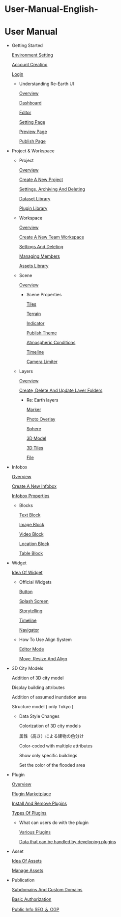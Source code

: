 # User-Manual-English-
# User Manual

- Getting Started
    
    [Environment Setting](https://github.com/CS-eukarya/User-Manual-English-/blob/Getting-Started/Environment%20Setting.md)
    
    [Account Creatino](https://github.com/CS-eukarya/User-Manual-English-/blob/Getting-Started/Account%20Creation.md)

    [Login](https://github.com/CS-eukarya/User-Manual-English-/blob/Getting-Started/Login.md)
  
    
    - Understanding Re-Earth UI
        
        [Overview](https://github.com/CS-eukarya/User-Manual-English-/blob/Understanding-Re-Earth-UI/Overview%20for%20Understanding%20Re-Earth%20UI.md)
        
        [Dashboard](https://github.com/CS-eukarya/User-Manual-English-/blob/Understanding-Re-Earth-UI/Dashboard.md)
        
        [Editor](https://github.com/CS-eukarya/User-Manual-English-/blob/Understanding-Re-Earth-UI/Editor.md)
        
        [Setting Page](https://github.com/CS-eukarya/User-Manual-English-/blob/Understanding-Re-Earth-UI/Setting%20Page.md)
        
        [Preview Page](https://github.com/CS-eukarya/User-Manual-English-/blob/Understanding-Re-Earth-UI/Preview%20Page.md)
        
        [Publish Page](https://github.com/CS-eukarya/User-Manual-English-/blob/Understanding-Re-Earth-UI/Publish%20Page.md)
        
- Project & Workspace
    - Project
        
        [Overview](https://github.com/CS-eukarya/User-Manual-English-/blob/Project/Overview%20for%20Project.md)
        
        [Create A New Project](https://github.com/CS-eukarya/User-Manual-English-/blob/Project/Create%20A%20New%20Project.md)
        
        [Settings, Archiving And Deleting](https://github.com/CS-eukarya/User-Manual-English-/blob/Project/Settings%2C%20Archiving%20And%20Deleting.md)
        
        [Dataset Library](https://github.com/CS-eukarya/User-Manual-English-/blob/Project/Dataset%20Library.md)

        [Plugin Library](https://github.com/CS-eukarya/User-Manual-English-/blob/Project/Plugin%20Library.md)
      
        
    - Workspace
        
        [Overview](https://github.com/CS-eukarya/User-Manual-English-/blob/Workspace/Overview%20for%20workspace.md)
        
        [Create A New Team Workspace](https://github.com/CS-eukarya/User-Manual-English-/blob/Workspace/Create%20A%20New%20Team%20Workspace.md)
        
        [Settings And Deleting](https://github.com/CS-eukarya/User-Manual-English-/blob/Workspace/Settings%20And%20Deleting.md)
        
        [Managing Members](https://github.com/CS-eukarya/User-Manual-English-/blob/Workspace/Managing%20Members.md)
        
        [Assets Library](https://github.com/CS-eukarya/User-Manual-English-/blob/Workspace/Assets%20Library.md)
        
    - Scene
        
        [Overview](https://github.com/CS-eukarya/User-Manual-English-/blob/Scene/Overview%20for%20Scene.md)
        
        - Scene Properties
            
            [Tiles ](https://github.com/CS-eukarya/User-Manual-English-/blob/Scene-Properties/Tiles.md)
            
            [Terrain](https://github.com/CS-eukarya/User-Manual-English-/blob/Scene-Properties/Terrain.md)
            
            [Indicator](https://github.com/CS-eukarya/User-Manual-English-/blob/Scene-Properties/Indicator.md)
            
            [Publish Theme ](https://github.com/CS-eukarya/User-Manual-English-/blob/Scene-Properties/Publish%20Theme.md)
            
            [Atmospheric Conditions ](https://github.com/CS-eukarya/User-Manual-English-/blob/Scene-Properties/Atmospheric%20Conditions.md)
            
            [Timeline ](https://github.com/CS-eukarya/User-Manual-English-/blob/Scene-Properties/Timeline%20for%20Scene.md)
            
            [Camera Limiter](https://github.com/CS-eukarya/User-Manual-English-/blob/Scene-Properties/Camera%20Limiter.md)
            
    - Layers
        
        [Overview](https://github.com/CS-eukarya/User-Manual-English-/blob/Layers/Overview%20for%20Layer.md)
        
        [Create, Delete And Update Layer Folders](https://github.com/CS-eukarya/User-Manual-English-/blob/Layers/Create%2C%20Delete%20And%20Update%20Layer%20Folders.md)
        
        - Re: Earth layers
            
            [Marker](https://github.com/CS-eukarya/User-Manual-English-/blob/Re-Earth-layers/Marker.md)
            
            [Photo Overlay](https://github.com/CS-eukarya/User-Manual-English-/blob/Re-Earth-layers/Photo%20Overlay.md)
            
            [Sphere](https://github.com/CS-eukarya/User-Manual-English-/blob/Re-Earth-layers/Sphere.md)
            
            [3D Model](https://github.com/CS-eukarya/User-Manual-English-/blob/Re-Earth-layers/3D%20Model.md)
            
            [3D Tiles](https://github.com/CS-eukarya/User-Manual-English-/blob/Re-Earth-layers/3D%20Tiles.md)
            
            [File](https://github.com/CS-eukarya/User-Manual-English-/blob/Re-Earth-layers/File.md)
            
- Infobox
    
    [Overview ](https://github.com/CS-eukarya/User-Manual-English-/blob/Infobox/Overview%20for%20Infobox.md)
    
    [Create A New Infobox](https://github.com/CS-eukarya/User-Manual-English-/blob/Infobox/Create%20A%20New%20Infobox.md)
    
    [Infobox Properties ](https://github.com/CS-eukarya/User-Manual-English-/blob/Infobox/Infobox%20Properties.md)
    
    - Blocks
        
        [Text Block ](https://github.com/CS-eukarya/User-Manual-English-/blob/Blocks/Text%20Block.md)
        
        [Image Block ](https://github.com/CS-eukarya/User-Manual-English-/blob/Blocks/Image%20Block.md)
        
        [Video Block ](https://github.com/CS-eukarya/User-Manual-English-/blob/Blocks/Video%20Block.md)
        
        [Location Block ](https://github.com/CS-eukarya/User-Manual-English-/blob/Blocks/Location%20Block.md)
        
        [Table Block ](https://github.com/CS-eukarya/User-Manual-English-/blob/Blocks/Table%20Block.md)
        
- Widget
    
    [Idea Of Widget](https://github.com/CS-eukarya/User-Manual-English-/blob/Widget/Idea%20Of%20Widget.md)
    
    - Official Widgets
        
        [Button](https://github.com/CS-eukarya/User-Manual-English-/blob/Official-Widgets/Button.md)
        
        [Splash Screen](https://github.com/CS-eukarya/User-Manual-English-/blob/Official-Widgets/Splash%20Screen.md)
        
        [Storytelling](https://github.com/CS-eukarya/User-Manual-English-/blob/Official-Widgets/Storytelling.md)
        
        [Timeline](https://github.com/CS-eukarya/User-Manual-English-/blob/Official-Widgets/Timeline%20for%20Widget.md)
        
        [Navigator](https://github.com/CS-eukarya/User-Manual-English-/blob/Official-Widgets/Navigator.md)
        
    - How To Use Align System
        
        [Editor Mode](https://github.com/CS-eukarya/User-Manual-English-/blob/How-To-Use-Align-System/Editor%20Mode.md)
        
        [Move, Resize And Align](https://github.com/CS-eukarya/User-Manual-English-/blob/How-To-Use-Align-System/Move%2C%20Resize%20And%20Align.md)


- 3D City Models

    Addition of 3D city model

    Display building attributes

    Addition of assumed inundation area

    Structure model ( only Tokyo )

     - Data Style Changes

          Colorization of 3D city models

          属性（高さ）による建物の色分け

          Color-coded with multiple attributes

          Show only specific buildings

          Set the color of the flooded area

        
- Plugin
    
    [Overview](https://github.com/CS-eukarya/User-Manual-English-/blob/Plugin/Overview%20for%20Plugin.md)
    
    [Plugin Marketplace ](https://github.com/CS-eukarya/User-Manual-English-/blob/Plugin/Plugin%20Marketplace.md)
    
    [Install And Remove Plugins](https://github.com/CS-eukarya/User-Manual-English-/blob/Plugin/Install%20And%20Remove%20Plugins.md)
    
    [Types Of Plugins](https://github.com/CS-eukarya/User-Manual-English-/blob/Plugin/Types%20Of%20Plugins.md)
    
    - What can users do with the plugin
        
        [Various Plugins](https://github.com/CS-eukarya/User-Manual-English-/blob/What-can-users-do-with-the-plugin/Various%20Plugins.md)
        
        [Data that can be handled by developing plugins](https://github.com/CS-eukarya/User-Manual-English-/blob/What-can-users-do-with-the-plugin/Data%20that%20can%20be%20handled%20by%20developing%20plugins.md)
        
- Asset
    
    [Idea Of Assets](https://github.com/CS-eukarya/User-Manual-English-/blob/Asset/Idea%20Of%20Assets.md)
    
    [Manage Assets](https://github.com/CS-eukarya/User-Manual-English-/blob/Asset/Manage%20Assets.md)
    
- Publication
    
    [Subdomains And Custom Domains](https://github.com/CS-eukarya/User-Manual-English-/blob/Publication/Subdomains%20And%20Custom%20Domains.md)
    
    [Basic Authorization](https://github.com/CS-eukarya/User-Manual-English-/blob/Publication/Basic%20Authorization.md)
    
    [Public Info SEO ＆ OGP](https://github.com/CS-eukarya/User-Manual-English-/blob/Publication/Public%20Info%20SEO%20%EF%BC%86%20OGP.md)
    
